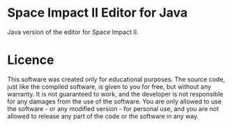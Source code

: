 # Space Impact II Editor for Java
Java version of the editor for Space Impact II.

# Licence
This software was created only for educational purposes. The source code, just like the compiled software, is given to you for free, but without any warranty. It is not guaranteed to work, and the developer is not responsible for any damages from the use of the software. You are only allowed to use the software - or any modified version - for personal use, and you are not allowed to release any part of the code or the software in any way.
